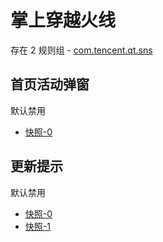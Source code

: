 # 掌上穿越火线

存在 2 规则组 - [com.tencent.qt.sns](/src/apps/com.tencent.qt.sns.ts)

## 首页活动弹窗

默认禁用

- [快照-0](https://i.gkd.li/import/13497978)

## 更新提示

默认禁用

- [快照-0](https://i.gkd.li/import/13497984)
- [快照-1](https://i.gkd.li/import/13713478)
